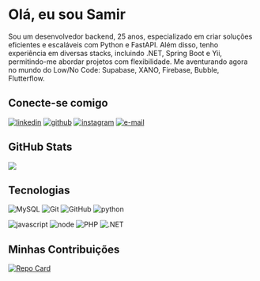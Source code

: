 # Olá, eu sou Samir

Sou um desenvolvedor backend, 25 anos, especializado em criar soluções eficientes e escaláveis com Python e FastAPI. Além disso, tenho experiência em diversas stacks, incluindo .NET, Spring Boot e Yii, permitindo-me abordar projetos com flexibilidade.
Me aventurando agora no mundo do Low/No Code: Supabase, XANO, Firebase, Bubble, Flutterflow.


## Conecte-se comigo
[![linkedin](https://img.shields.io/badge/-LinkedIn-%230077B5?style=for-the-badge&logo=linkedin&logoColor=white)](https://www.linkedin.com/in/samir-zanata-jr-a7a3261b5/)
[![github](https://img.shields.io/badge/-Github-000?style=for-the-badge&logo=github&logoColor=white)](https://github.com/SamirZanata)
[![instagram](https://img.shields.io/badge/-Instagram-E4405F?style=for-the-badge&logo=instagram&logoColor=white)](https://www.instagram.com/zanata_ju/)
[![e-mail](	https://img.shields.io/badge/iCloud-3693F3?style=for-the-badge&logo=iCloud&logoColor=white)](mailto:samirzanata@icloud.com)



## GitHub Stats
![](https://github-readme-stats.vercel.app/api?username=SamirZanata&show_icons=true&theme=vue&include_all_comits=true&count_private-true&hide_title=true&hide=stars)

## Tecnologias
![MySQL](https://img.shields.io/badge/mysql-%2300f.svg?style=for-the-badge&logo=mysql&logoColor=white)
![Git](https://img.shields.io/badge/git-%23F05033.svg?style=for-the-badge&logo=git&logoColor=white)
![GitHub](https://img.shields.io/badge/github-%23121011.svg?style=for-the-badge&logo=github&logoColor=white)
![python](https://img.shields.io/badge/Python-FFD43B?style=for-the-badge&logo=python&logoColor=blue)

![javascript](https://img.shields.io/badge/JavaScript-323330?style=for-the-badge&logo=javascript&logoColor=F7DF1E)
![node](https://img.shields.io/badge/Node%20js-339933?style=for-the-badge&logo=nodedotjs&logoColor=white)
![PHP](https://img.shields.io/badge/PHP-777BB4?logo=php&logoColor=white&style=for-the-badge)
![.NET](https://img.shields.io/badge/.NET-5C2D91?logo=.net&logoColor=white&style=for-the-badge)



## Minhas Contribuições

[![Repo Card](https://github-readme-stats.vercel.app/api/pin/?username=samirzanata&repo=dio-lab-open-source&theme=vue)](https://github.com/SEUUSERNAME/SEUREPOSITORIO)


